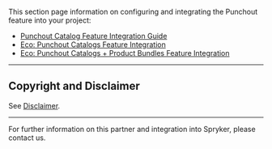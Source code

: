 This section page information on configuring and integrating the Punchout feature into your project:

* [Punchout Catalog Feature Integration Guide](https://documentation.spryker.com/docs/en/en/punchout-catalog-feature-integration)
* [Eco: Punchout Catalogs Feature Integration](https://documentation.spryker.com/docs/en/en/eco-punchout-catalogs-feature-integration)
* [Eco: Punchout Catalogs + Product Bundles Feature Integration](https://documentation.spryker.com/docs/en/en/eco-punchout-catalogs-product-bundles-feature-integration)

---

## Copyright and Disclaimer

See [Disclaimer](https://github.com/spryker/spryker-documentation).

---
For further information on this partner and integration into Spryker, please contact us.

<div class="hubspot-form js-hubspot-form" data-portal-id="2770802" data-form-id="163e11fb-e833-4638-86ae-a2ca4b929a41" id="hubspot-1"></div>